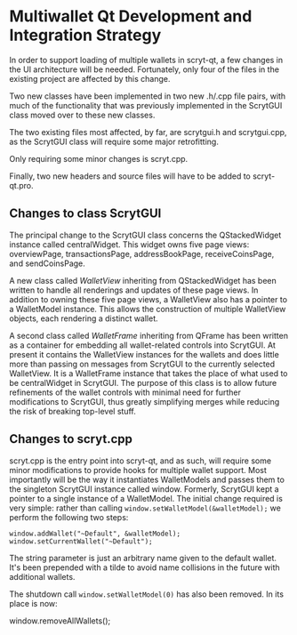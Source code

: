 Multiwallet Qt Development and Integration Strategy
===================================================

In order to support loading of multiple wallets in scryt-qt, a few changes in the UI architecture will be needed.
Fortunately, only four of the files in the existing project are affected by this change.

Two new classes have been implemented in two new .h/.cpp file pairs, with much of the functionality that was previously
implemented in the ScrytGUI class moved over to these new classes.

The two existing files most affected, by far, are scrytgui.h and scrytgui.cpp, as the ScrytGUI class will require
some major retrofitting.

Only requiring some minor changes is scryt.cpp.

Finally, two new headers and source files will have to be added to scryt-qt.pro.

Changes to class ScrytGUI
---------------------------
The principal change to the ScrytGUI class concerns the QStackedWidget instance called centralWidget.
This widget owns five page views: overviewPage, transactionsPage, addressBookPage, receiveCoinsPage, and sendCoinsPage.

A new class called *WalletView* inheriting from QStackedWidget has been written to handle all renderings and updates of
these page views. In addition to owning these five page views, a WalletView also has a pointer to a WalletModel instance.
This allows the construction of multiple WalletView objects, each rendering a distinct wallet.

A second class called *WalletFrame* inheriting from QFrame has been written as a container for embedding all wallet-related
controls into ScrytGUI. At present it contains the WalletView instances for the wallets and does little more than passing on messages
from ScrytGUI to the currently selected WalletView. It is a WalletFrame instance
that takes the place of what used to be centralWidget in ScrytGUI. The purpose of this class is to allow future
refinements of the wallet controls with minimal need for further modifications to ScrytGUI, thus greatly simplifying
merges while reducing the risk of breaking top-level stuff.

Changes to scryt.cpp
----------------------
scryt.cpp is the entry point into scryt-qt, and as such, will require some minor modifications to provide hooks for
multiple wallet support. Most importantly will be the way it instantiates WalletModels and passes them to the
singleton ScrytGUI instance called window. Formerly, ScrytGUI kept a pointer to a single instance of a WalletModel.
The initial change required is very simple: rather than calling `window.setWalletModel(&walletModel);` we perform the
following two steps:

	window.addWallet("~Default", &walletModel);
	window.setCurrentWallet("~Default");

The string parameter is just an arbitrary name given to the default wallet. It's been prepended with a tilde to avoid name collisions in the future with additional wallets.

The shutdown call `window.setWalletModel(0)` has also been removed. In its place is now:

window.removeAllWallets();
